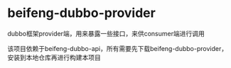 # beifeng-dubbo-provider
dubbo框架provider端，用来暴露一些接口，来供consumer端进行调用

该项目依赖于beifeng-dubbo-api，所有需要先下载beifeng-dubbo-provider，安装到本地仓库再进行构建本项目
